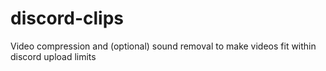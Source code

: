 # discord-clips
Video compression and (optional) sound removal to make videos fit within discord upload limits
